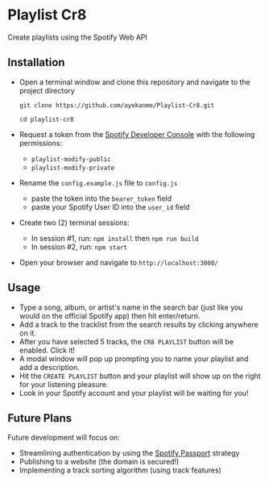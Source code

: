 # Playlist Cr8 #
Create playlists using the Spotify Web API

## Installation
- Open a terminal window and clone this repository and navigate to the project directory
  ```
  git clone https://github.com/ayokanme/Playlist-Cr8.git

  cd playlist-cr8
  ```

- Request a token from the [Spotify Developer Console](https://developer.spotify.com/console/) with the following permissions:
  - `playlist-modify-public`
  - `playlist-modify-private`

- Rename the `config.example.js` file to `config.js`
  - paste the token into the `bearer_token` field
  - paste your Spotify User ID into the `user_id` field

- Create two (2) terminal sessions:
  - In session #1, run: `npm install` then `npm run build`
  - In session #2, run: `npm start`

- Open your browser and navigate to `http://localhost:3000/`

## Usage
- Type a song, album, or artist's name in the search bar (just like you would on the official Spotify app) then hit enter/return.
- Add a track to the tracklist from the search results by clicking anywhere on it.
- After you have selected 5 tracks, the `CR8 PLAYLIST` button will be enabled. Click it!
- A modal window will pop up prompting you to name your playlist and add a description.
- Hit the `CREATE PLAYLIST` button and your playlist will show up on the right for your listening pleasure.
- Look in your Spotify account and your playlist will be waiting for you!

## Future Plans
Future development will focus on:
- Streamlining authentication by using the [Spotify Passport](https://www.passportjs.org/packages/passport-spotify/) strategy
- Publishing to a website (the domain is secured!)
- Implementing a track sorting algorithm (using track features)